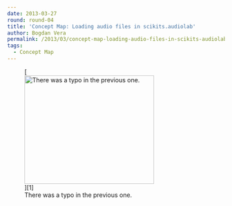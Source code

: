 ```yaml
---
date: 2013-03-27
round: round-04
title: 'Concept Map: Loading audio files in scikits.audiolab'
author: Bogdan Vera
permalink: /2013/03/concept-map-loading-audio-files-in-scikits-audiolab/
tags:
  - Concept Map
---
```

<figure id="attachment_1938" style="width: 300px;" class="wp-caption aligncenter">[<img class="size-medium wp-image-1938" alt="There was a typo in the previous one." src="http://teaching.software-carpentry.org/wp-content/uploads/2013/03/wavreadConceptMap11-300x251.png" width="300" height="251" />][1]<figcaption class="wp-caption-text">There was a typo in the previous one.</figcaption></figure>

 [1]: http://teaching.software-carpentry.org/wp-content/uploads/2013/03/wavreadConceptMap11.png
